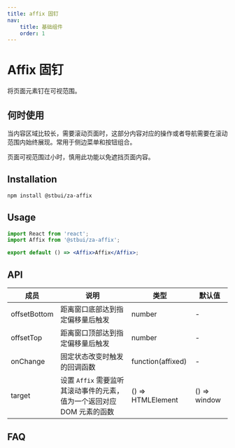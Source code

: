 ```yaml
---
title: affix 固钉
nav:
    title: 基础组件
    order: 1
---
```


# Affix 固钉

将页面元素钉在可视范围。

## 何时使用

当内容区域比较长，需要滚动页面时，这部分内容对应的操作或者导航需要在滚动范围内始终展现。常用于侧边菜单和按钮组合。

页面可视范围过小时，慎用此功能以免遮挡页面内容。

## Installation

```sh
npm install @stbui/za-affix
```

## Usage

```jsx
import React from 'react';
import Affix from '@stbui/za-affix';

export default () => <Affix>Affix</Affix>;
```

## API

| 成员         | 说明                                                                   | 类型              | 默认值       |
| ------------ | ---------------------------------------------------------------------- | ----------------- | ------------ |
| offsetBottom | 距离窗口底部达到指定偏移量后触发                                       | number            | -            |
| offsetTop    | 距离窗口顶部达到指定偏移量后触发                                       | number            | -            |
| onChange     | 固定状态改变时触发的回调函数                                           | function(affixed) | -            |
| target       | 设置 `Affix` 需要监听其滚动事件的元素，值为一个返回对应 DOM 元素的函数 | () => HTMLElement | () => window |

## FAQ

